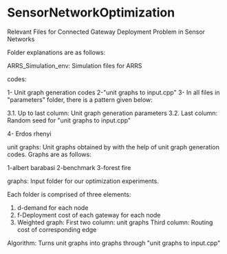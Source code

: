 # SensorNetworkOptimization
Relevant Files for Connected Gateway Deployment Problem in Sensor Networks

Folder explanations are as follows:

ARRS_Simulation_env: Simulation files for ARRS

codes:

1- Unit graph generation codes
2-"unit graphs to input.cpp"
3- In all files in "parameters" folder, there is a pattern given below:

  3.1. Up to last column: Unit graph generation parameters
  3.2. Last column: Random seed for "unit graphs to input.cpp"

4- Erdos rhenyi

unit graphs: Unit graphs obtained by with the help of unit graph generation codes. Graphs are as follows:

1-albert barabasi
2-benchmark
3-forest fire

graphs: Input folder for our optimization experiments. 

Each folder is comprised of three elements:

1. d-demand for each node
2. f-Deployment cost of each gateway for each node
3. Weighted graph:
 First two column: unit graphs
 Third column: Routing cost of corresponding edge

Algorithm: Turns unit graphs into graphs through "unit graphs to input.cpp"

